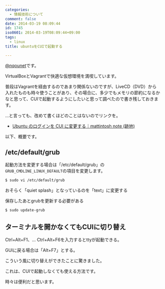 ```yaml
---
categories:
  - 情報技術について
comment: false
date: 2014-03-19 08:09:44
id: 1745
iso8601: 2014-03-19T08:09:44+09:00
tags:
  - linux
title: ubuntuをCUIで起動する

---
```


<p><a href="https://twitter.com/nqounet">@nqounet</a>です。</p>

<p>VirtualBoxとVagrantで快適な仮想環境を満喫しています。</p>

<p>普段はVagrantを経由するのであまり関係ないのですが、LiveCD（DVD）から入れたものも時々使うことがあり、その場合に、多少でもメモリの節約になるかなと思って、CUIで起動するようにしたいと思って調べたので書き残しておきます。</p>



<p>…と言っても、改めて書くほどのことはないのでリンクを。</p>

<ul>
<li><a href="http://mattintosh.blog.so-net.ne.jp/2012-02-28_ubuntu_login_cui">Ubuntu のログインを CUI に変更する｜mattintosh note (跡地)</a></li>
</ul>

<p>以下、概要です。</p>

<h2>/etc/default/grub</h2>

<p>起動方法を変更する場合は「/etc/default/grub」の<code>GRUB_CMDLINE_LINUX_DEFAULT</code>の項目を変更します。</p>

```default
$ sudo vi /etc/default/grub
```

<p>おそらく「quiet splash」となっているのを「text」に変更する</p>

<p>保存したあとgrubを更新する必要がある</p>

```default
$ sudo update-grub
```

<h2>ターミナルを開かなくてもCUIに切り替え</h2>

<p>Ctrl+Alt+F1、... Ctrl+Alt+F6を入力するとttyが起動できる。</p>

<p>GUIに戻る場合は「Alt+F7」とする。</p>

<p>こういう風に切り替えができたことに驚きました。</p>

<p>これは、CUIで起動しなくても使える方法です。</p>

<p>時々は便利だと思います。</p>
    	